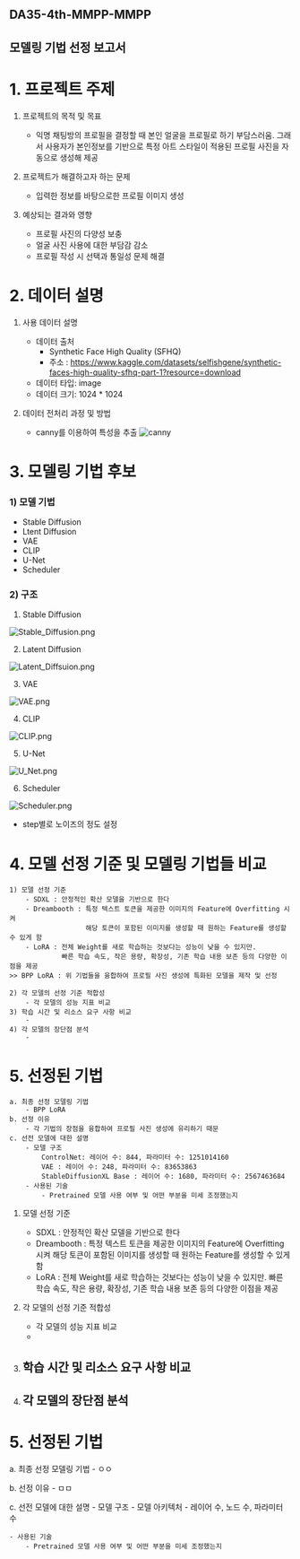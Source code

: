 ## DA35-4th-MMPP-MMPP
## 모델링 기법 선정 보고서
  
# 1. 프로젝트 주제 

1. 프로젝트의 목적 및 목표
    - 익명 채팅방의 프로필을 결정할 때 본인 얼굴을 프로필로 하기 부담스러움. 그래서 사용자가 본인정보를 기반으로 특정 아트 스타일이 적용된 프로필 사진을 자동으로 생성해 제공
  
2. 프로젝트가 해결하고자 하는 문제
    - 입력한 정보를 바탕으로한 프로필 이미지 생성
  
3. 예상되는 결과와 영향
    - 프로필 사진의 다양성 보충
    - 얼굴 사진 사용에 대한 부담감 감소
    - 프로필 작성 시 선택과 통일성 문제 해결

# 2. 데이터 설명

1. 사용 데이터 설명
    - 데이터 출처
        - Synthetic Face High Quality (SFHQ)
        - 주소 : https://www.kaggle.com/datasets/selfishgene/synthetic-faces-high-quality-sfhq-part-1?resource=download            
    - 데이터 타입: image
    - 데이터 크기: 1024 * 1024 
  
1. 데이터 전처리 과정 및 방법
    - canny를 이용하여 특성을 추출
![canny](./img/canny.jpg "canny")

# 3. 모델링 기법 후보    

### 1) 모델 기법

- Stable Diffusion
- Ltent Diffusion
- VAE
- CLIP
- U-Net
- Scheduler 

### 2) 구조

1. Stable Diffusion 

![Stable_Diffusion.png](./img/Stable_Diffusion.png)

2. Latent Diffusion 

![Latent_Diffsuion.png](./img/Latent_Diffsuion.png)

3. VAE  

![VAE.png](./img/VAE.png)

4. CLIP  

![CLIP.png](./img/CLIP.png)

5. U-Net  

![U_Net.png](./img/U_Net.png)

6. Scheduler  

![Scheduler.png](./img/Scheduler.png)

- step별로 노이즈의 정도 설정


# 4. 모델 선정 기준 및 모델링 기법들 비교
    1) 모델 선정 기준
        - SDXL : 안정적인 확산 모델을 기반으로 한다
        - Dreambooth : 특정 텍스트 토큰을 제공한 이미지의 Feature에 Overfitting 시켜  
                       해당 토큰이 포함된 이미지를 생성할 때 원하는 Feature를 생성할 수 있게 함
        - LoRA : 전체 Weight를 새로 학습하는 것보다는 성능이 낮을 수 있지만. 
                 빠른 학습 속도, 작은 용량, 확장성, 기존 학습 내용 보존 등의 다양한 이점을 제공
    >> BPP LoRA : 위 기법들을 융합하여 프로필 사진 생성에 특화된 모델을 제작 및 선정  

    2) 각 모델의 선정 기준 적합성
        - 각 모델의 성능 지표 비교
    3) 학습 시간 및 리소스 요구 사항 비교
        -
    4) 각 모델의 장단점 분석
        - 
# 5. 선정된 기법
    a. 최종 선정 모델링 기법
        - BPP LoRA
    b. 선정 이유
        - 각 기법의 장점을 융합하여 프로필 사진 생성에 유리하기 때문
    c. 선전 모델에 대한 설명
        - 모델 구조
            ControlNet: 레이어 수: 844, 파라미터 수: 1251014160
            VAE : 레이어 수: 248, 파라미터 수: 83653863
            StableDiffusionXL Base : 레이어 수: 1680, 파라미터 수: 2567463684
        - 사용된 기술
            - Pretrained 모델 사용 여부 및 어떤 부분을 미세 조정했는지

1) 모델 선정 기준
    - SDXL : 안정적인 확산 모델을 기반으로 한다
    - Dreambooth : 특정 텍스트 토큰을 제공한 이미지의 Feature에 Overfitting 시켜 해당 토큰이 포함된 이미지를 생성할 때 원하는 Feature를 생성할 수 있게 함
    - LoRA : 전체 Weight를 새로 학습하는 것보다는 성능이 낮을 수 있지만. 빠른 학습 속도, 작은 용량, 확장성, 기존 학습 내용 보존 등의 다양한 이점을 제공
  
2) 각 모델의 선정 기준 적합성
    - 각 모델의 성능 지표 비교
    -

3) 학습 시간 및 리소스 요구 사항 비교
    -

4) 각 모델의 장단점 분석
    -

# 5. 선정된 기법

a. 최종 선정 모델링 기법
    - ㅇㅇ
  
b. 선정 이유
    - ㅁㅁ
  
c. 선전 모델에 대한 설명
    - 모델 구조
        - 모델 아키텍처
        - 레이어 수, 노드 수, 파라미터 수
  
    - 사용된 기술
        - Pretrained 모델 사용 여부 및 어떤 부분을 미세 조정했는지

